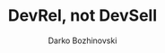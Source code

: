 ---
author: Darko Bozhinovski
title: "DevRel, not DevSell"
datetime: '2022-12-02'
tags:
  - 'devrel'
description:
  'On the fine art of DevRel. And what it is not.'
ogImage: '/rod-long-JB5YCqOXV1o-unsplash.jpg'
draft: true
---